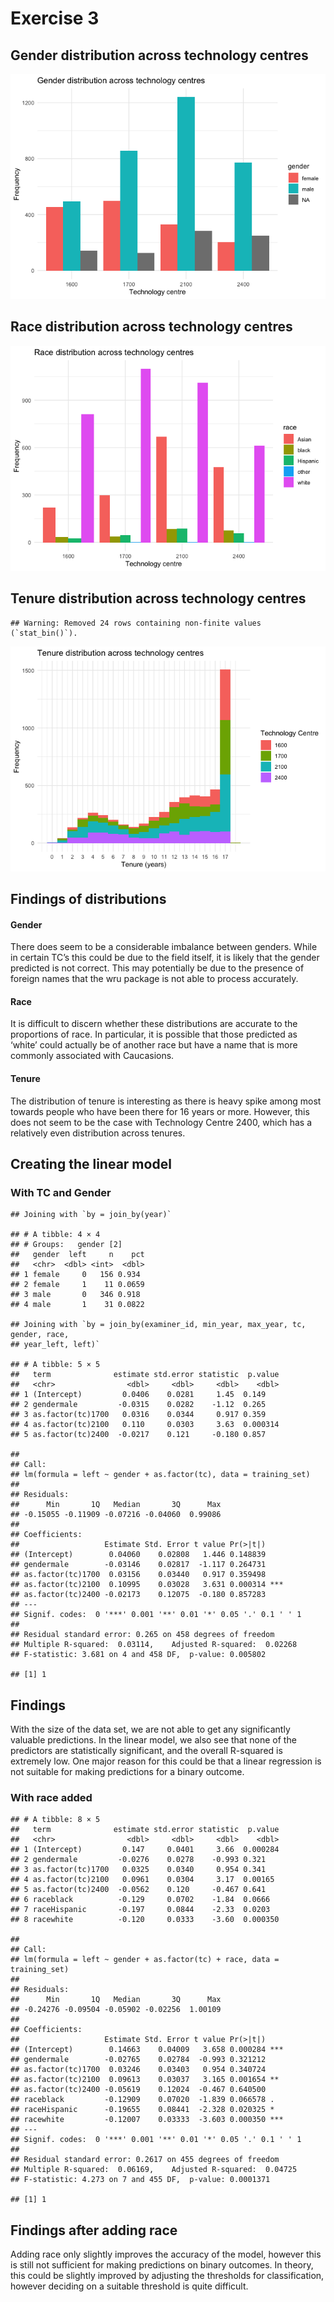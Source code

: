 Exercise 3
================

## Gender distribution across technology centres

![](Exercise3_files/figure-gfm/gender-dist-1.png)<!-- -->

## Race distribution across technology centres

![](Exercise3_files/figure-gfm/race-dist-1.png)<!-- -->

## Tenure distribution across technology centres

    ## Warning: Removed 24 rows containing non-finite values (`stat_bin()`).

![](Exercise3_files/figure-gfm/tenure-alt-1.png)<!-- -->

## Findings of distributions

#### Gender

There does seem to be a considerable imbalance between genders. While in
certain TC’s this could be due to the field itself, it is likely that
the gender predicted is not correct. This may potentially be due to the
presence of foreign names that the wru package is not able to process
accurately.

#### Race

It is difficult to discern whether these distributions are accurate to
the proportions of race. In particular, it is possible that those
predicted as ‘white’ could actually be of another race but have a name
that is more commonly associated with Caucasions.

#### Tenure

The distribution of tenure is interesting as there is heavy spike among
most towards people who have been there for 16 years or more. However,
this does not seem to be the case with Technology Centre 2400, which has
a relatively even distribution across tenures.

## Creating the linear model

### With TC and Gender

    ## Joining with `by = join_by(year)`

    ## # A tibble: 4 × 4
    ## # Groups:   gender [2]
    ##   gender  left     n    pct
    ##   <chr>  <dbl> <int>  <dbl>
    ## 1 female     0   156 0.934 
    ## 2 female     1    11 0.0659
    ## 3 male       0   346 0.918 
    ## 4 male       1    31 0.0822

    ## Joining with `by = join_by(examiner_id, min_year, max_year, tc, gender, race,
    ## year_left, left)`

    ## # A tibble: 5 × 5
    ##   term              estimate std.error statistic  p.value
    ##   <chr>                <dbl>     <dbl>     <dbl>    <dbl>
    ## 1 (Intercept)         0.0406    0.0281     1.45  0.149   
    ## 2 gendermale         -0.0315    0.0282    -1.12  0.265   
    ## 3 as.factor(tc)1700   0.0316    0.0344     0.917 0.359   
    ## 4 as.factor(tc)2100   0.110     0.0303     3.63  0.000314
    ## 5 as.factor(tc)2400  -0.0217    0.121     -0.180 0.857

    ## 
    ## Call:
    ## lm(formula = left ~ gender + as.factor(tc), data = training_set)
    ## 
    ## Residuals:
    ##      Min       1Q   Median       3Q      Max 
    ## -0.15055 -0.11909 -0.07216 -0.04060  0.99086 
    ## 
    ## Coefficients:
    ##                   Estimate Std. Error t value Pr(>|t|)    
    ## (Intercept)        0.04060    0.02808   1.446 0.148839    
    ## gendermale        -0.03146    0.02817  -1.117 0.264731    
    ## as.factor(tc)1700  0.03156    0.03440   0.917 0.359498    
    ## as.factor(tc)2100  0.10995    0.03028   3.631 0.000314 ***
    ## as.factor(tc)2400 -0.02173    0.12075  -0.180 0.857283    
    ## ---
    ## Signif. codes:  0 '***' 0.001 '**' 0.01 '*' 0.05 '.' 0.1 ' ' 1
    ## 
    ## Residual standard error: 0.265 on 458 degrees of freedom
    ## Multiple R-squared:  0.03114,    Adjusted R-squared:  0.02268 
    ## F-statistic: 3.681 on 4 and 458 DF,  p-value: 0.005802

    ## [1] 1

## Findings

With the size of the data set, we are not able to get any significantly
valuable predictions. In the linear model, we also see that none of the
predictors are statistically significant, and the overall R-squared is
extremely low. One major reason for this could be that a linear
regression is not suitable for making predictions for a binary outcome.

### With race added

    ## # A tibble: 8 × 5
    ##   term              estimate std.error statistic  p.value
    ##   <chr>                <dbl>     <dbl>     <dbl>    <dbl>
    ## 1 (Intercept)         0.147     0.0401     3.66  0.000284
    ## 2 gendermale         -0.0276    0.0278    -0.993 0.321   
    ## 3 as.factor(tc)1700   0.0325    0.0340     0.954 0.341   
    ## 4 as.factor(tc)2100   0.0961    0.0304     3.17  0.00165 
    ## 5 as.factor(tc)2400  -0.0562    0.120     -0.467 0.641   
    ## 6 raceblack          -0.129     0.0702    -1.84  0.0666  
    ## 7 raceHispanic       -0.197     0.0844    -2.33  0.0203  
    ## 8 racewhite          -0.120     0.0333    -3.60  0.000350

    ## 
    ## Call:
    ## lm(formula = left ~ gender + as.factor(tc) + race, data = training_set)
    ## 
    ## Residuals:
    ##      Min       1Q   Median       3Q      Max 
    ## -0.24276 -0.09504 -0.05902 -0.02256  1.00109 
    ## 
    ## Coefficients:
    ##                   Estimate Std. Error t value Pr(>|t|)    
    ## (Intercept)        0.14663    0.04009   3.658 0.000284 ***
    ## gendermale        -0.02765    0.02784  -0.993 0.321212    
    ## as.factor(tc)1700  0.03246    0.03403   0.954 0.340724    
    ## as.factor(tc)2100  0.09613    0.03037   3.165 0.001654 ** 
    ## as.factor(tc)2400 -0.05619    0.12024  -0.467 0.640500    
    ## raceblack         -0.12909    0.07020  -1.839 0.066578 .  
    ## raceHispanic      -0.19655    0.08441  -2.328 0.020325 *  
    ## racewhite         -0.12007    0.03333  -3.603 0.000350 ***
    ## ---
    ## Signif. codes:  0 '***' 0.001 '**' 0.01 '*' 0.05 '.' 0.1 ' ' 1
    ## 
    ## Residual standard error: 0.2617 on 455 degrees of freedom
    ## Multiple R-squared:  0.06169,    Adjusted R-squared:  0.04725 
    ## F-statistic: 4.273 on 7 and 455 DF,  p-value: 0.0001371

    ## [1] 1

## Findings after adding race

Adding race only slightly improves the accuracy of the model, however
this is still not sufficient for making predictions on binary outcomes.
In theory, this could be slightly improved by adjusting the thresholds
for classification, however deciding on a suitable threshold is quite
difficult.
